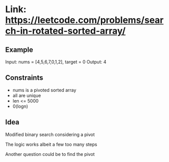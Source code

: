 # Link: <https://leetcode.com/problems/search-in-rotated-sorted-array/>

## Example

Input: nums = [4,5,6,7,0,1,2], target = 0
Output: 4

## Constraints

- nums is a pivoted sorted array
- all are unique
- len <= 5000
- 0(logn)

## Idea

Modified binary search considering a pivot

The logic works albeit a few too many steps

Another question could be to find the pivot
